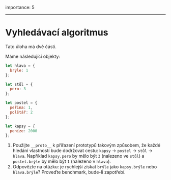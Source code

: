 importance: 5

---

# Vyhledávací algoritmus

Tato úloha má dvě části.

Máme následující objekty:

```js
let hlava = {
  brýle: 1
};

let stůl = {
  pero: 3
};

let postel = {
  peřina: 1,
  polštář: 2
};

let kapsy = {
  peníze: 2000
};
```

1. Použijte `__proto__` k přiřazení prototypů takovým způsobem, že každé hledání vlastností bude dodržovat cestu: `kapsy` -> `postel` -> `stůl` -> `hlava`. Například `kapsy.pero` by mělo být `3` (nalezeno ve `stůl`) a `postel.brýle` by mělo být `1` (nalezeno v `hlava`).
2. Odpovězte na otázku: je rychlejší získat `brýle` jako `kapsy.brýle` nebo `hlava.brýle`? Proveďte benchmark, bude-li zapotřebí.
